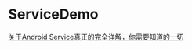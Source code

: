 # ServiceDemo
[关于Android Service真正的完全详解，你需要知道的一切](http://blog.csdn.net/javazejian/article/details/52709857)